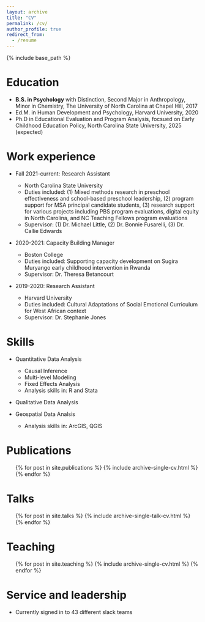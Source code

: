 ```yaml
---
layout: archive
title: "CV"
permalink: /cv/
author_profile: true
redirect_from:
  - /resume
---
```


{% include base_path %}

Education
======
* <strong>B.S. in Psychology</strong> with Distinction, Second Major in Anthropology, Minor in Chemistry, The University of North Carolina at Chapel Hill, 2017
* Ed.M. in Human Development and Psychology, Harvard University, 2020
* Ph.D in Educational Evaluation and Program Analysis, focsued on Early Childhood Education Policy, North Carolina State University, 2025 (expected)

Work experience
======

* Fall 2021-current: Research Assistant
  * North Carolina State University
  * Duties included: (1) Mixed methods research in preschool effectiveness and school-based preschool leadership, (2) program support for MSA principal candidate students, (3) research support for various projects including PBS program evaluations, digital equity in North Carolina, and NC Teaching Fellows program evaluations
  * Supervisor: (1) Dr. Michael Little, (2) Dr. Bonnie Fusarelli, (3) Dr. Callie Edwards

* 2020-2021: Capacity Building Manager
  * Boston College
  * Duties included: Supporting capacity development on Sugira Muryango early childhood intervention in Rwanda
  * Supervisor: Dr. Theresa Betancourt
  
* 2019-2020: Research Assistant
  * Harvard University
  * Duties included: Cultural Adaptations of Social Emotional Curriculum for West African context
  * Supervisor: Dr. Stephanie Jones

  
Skills
======
* Quantitative Data Analysis
  * Causal Inference
  * Multi-level Modeling
  * Fixed Effects Analysis
  * Analysis skills in: R and Stata
  
* Qualitative Data Analysis

* Geospatial Data Analsis
  * Analysis skills in: ArcGIS, QGIS


Publications
======
  <ul>{% for post in site.publications %}
    {% include archive-single-cv.html %}
  {% endfor %}</ul>
  
Talks
======
  <ul>{% for post in site.talks %}
    {% include archive-single-talk-cv.html %}
  {% endfor %}</ul>
  
Teaching
======
  <ul>{% for post in site.teaching %}
    {% include archive-single-cv.html %}
  {% endfor %}</ul>
  
Service and leadership
======
* Currently signed in to 43 different slack teams
